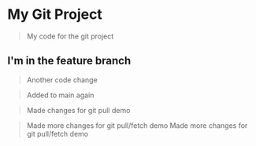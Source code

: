 # My Git Project

> My code for the git project

## I'm in the feature branch

> Another code change

> Added to main again

> Made changes for git pull demo

> Made more changes for git pull/fetch demo
> Made more changes for git pull/fetch demo
